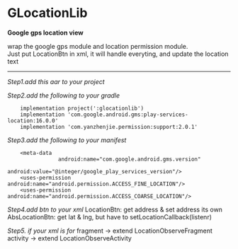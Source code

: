 # GLocationLib
**Google gps location view**

wrap the google gps module and location permission module.<br>
Just put LocationBtn in xml,
it will handle everyting, and update the location text

--------

*Step1.add this aar to your project*

*Step2.add the following to your gradle*

````
    implementation project(':glocationlib')
    implementation 'com.google.android.gms:play-services-location:16.0.0'
    implementation 'com.yanzhenjie.permission:support:2.0.1'
````
    
*Step3.add the following to your manifest*

````
    <meta-data
                android:name="com.google.android.gms.version"
                android:value="@integer/google_play_services_version"/>
    <uses-permission android:name="android.permission.ACCESS_FINE_LOCATION"/>
    <uses-permission android:name="android.permission.ACCESS_COARSE_LOCATION"/>
````

*Step4.add btn to your xml*
LocationBtn: get address & set address its own
AbsLocationBtn: get lat & lng, but have to setLocationCallback(listenr)

*Step5. if your xml is for*
fragment -> extend LocationObserveFragment
activity -> extend LocationObserveActivity
